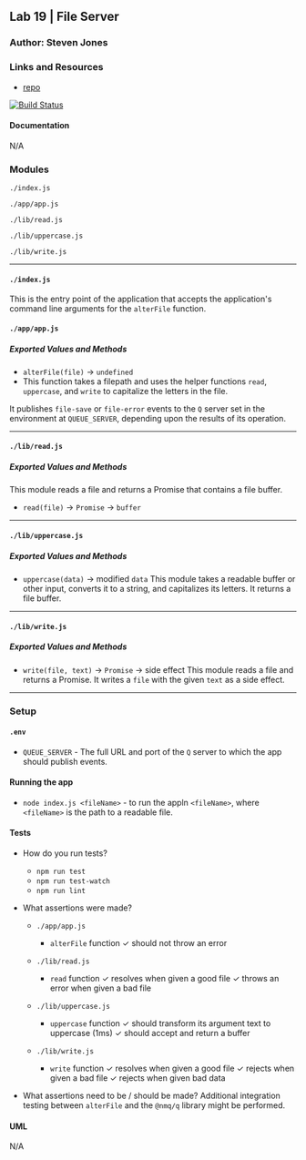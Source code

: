 ## Lab 19 | File Server

### Author: Steven Jones

### Links and Resources
* [repo](https://github.com/)

[![Build Status](https://travis-ci.org/)](https://travis-ci.org/)

#### Documentation
N/A

### Modules
`./index.js`

`./app/app.js`

`./lib/read.js`

`./lib/uppercase.js`

`./lib/write.js`

-----
#### `./index.js`
This is the entry point of the application that accepts the application's command line arguments for the `alterFile` function.

#### `./app/app.js`
##### Exported Values and Methods
* `alterFile(file)` -> `undefined`
* This function takes a filepath and uses the helper functions `read`, `uppercase`, and `write` to capitalize the letters in the file.

It publishes `file-save` or `file-error` events to the `Q` server set in the environment at `QUEUE_SERVER`, depending upon the results of its operation.

-----

#### `./lib/read.js`
##### Exported Values and Methods
This module reads a file and returns a Promise that contains a file buffer.
* `read(file)` -> `Promise` -> `buffer`

-----

#### `./lib/uppercase.js`
##### Exported Values and Methods
* `uppercase(data)` -> modified `data`
This module takes a readable buffer or other input, converts it to a string, and capitalizes its letters. It returns a file buffer.

-----

#### `./lib/write.js`
##### Exported Values and Methods
* `write(file, text)` -> `Promise` -> side effect
This module reads a file and returns a Promise. It writes a `file` with the given `text` as a side effect.
-----

### Setup
#### `.env`
* `QUEUE_SERVER` - The full URL and port of the `Q` server to which the app should publish events.

#### Running the app
* `node index.js <fileName>` - to run the appln `<fileName>`, where `<fileName>` is the path to a readable file. 

#### Tests
* How do you run tests?
  * `npm run test`
  * `npm run test-watch`
  * `npm run lint`

* What assertions were made?
  * `./app/app.js`
    * `alterFile` function
      ✓ should not throw an error

  * `./lib/read.js`
    * `read` function
      ✓ resolves when given a good file
      ✓ throws an error when given a bad file

  * `./lib/uppercase.js`
    * `uppercase` function
      ✓ should transform its argument text to uppercase (1ms)
      ✓ should accept and return a buffer

  * `./lib/write.js`
    * `write` function
      ✓ resolves when given a good file
      ✓ rejects when given a bad file
      ✓ rejects when given bad data

* What assertions need to be / should be made?
Additional integration testing between `alterFile` and the `@nmq/q` library might be performed.

#### UML
N/A